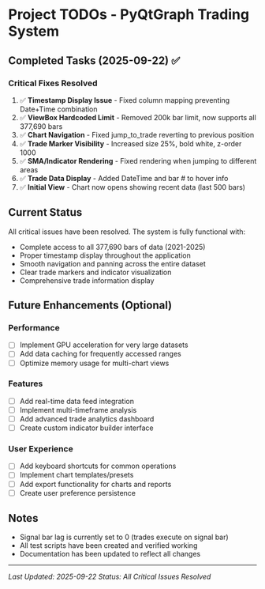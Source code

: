 # Project TODOs - PyQtGraph Trading System

## Completed Tasks (2025-09-22) ✅

### Critical Fixes Resolved
1. ✅ **Timestamp Display Issue** - Fixed column mapping preventing Date+Time combination
2. ✅ **ViewBox Hardcoded Limit** - Removed 200k bar limit, now supports all 377,690 bars
3. ✅ **Chart Navigation** - Fixed jump_to_trade reverting to previous position
4. ✅ **Trade Marker Visibility** - Increased size 25%, bold white, z-order 1000
5. ✅ **SMA/Indicator Rendering** - Fixed rendering when jumping to different areas
6. ✅ **Trade Data Display** - Added DateTime and bar # to hover info
7. ✅ **Initial View** - Chart now opens showing recent data (last 500 bars)

## Current Status
All critical issues have been resolved. The system is fully functional with:
- Complete access to all 377,690 bars of data (2021-2025)
- Proper timestamp display throughout the application
- Smooth navigation and panning across the entire dataset
- Clear trade markers and indicator visualization
- Comprehensive trade information display

## Future Enhancements (Optional)

### Performance
- [ ] Implement GPU acceleration for very large datasets
- [ ] Add data caching for frequently accessed ranges
- [ ] Optimize memory usage for multi-chart views

### Features
- [ ] Add real-time data feed integration
- [ ] Implement multi-timeframe analysis
- [ ] Add advanced trade analytics dashboard
- [ ] Create custom indicator builder interface

### User Experience
- [ ] Add keyboard shortcuts for common operations
- [ ] Implement chart templates/presets
- [ ] Add export functionality for charts and reports
- [ ] Create user preference persistence

## Notes
- Signal bar lag is currently set to 0 (trades execute on signal bar)
- All test scripts have been created and verified working
- Documentation has been updated to reflect all changes

---

*Last Updated: 2025-09-22*
*Status: All Critical Issues Resolved*